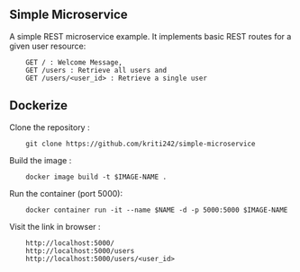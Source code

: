 Simple Microservice
----------------------
A simple REST microservice example.
It implements basic REST routes for a given user resource:

        GET / : Welcome Message, 
        GET /users : Retrieve all users and
        GET /users/<user_id> : Retrieve a single user
              
Dockerize
--------
Clone the repository : 

        git clone https://github.com/kriti242/simple-microservice

Build the image :

        docker image build -t $IMAGE-NAME .
        
Run the container (port 5000): 

        docker container run -it --name $NAME -d -p 5000:5000 $IMAGE-NAME

Visit the link in browser : 

        http://localhost:5000/
        http://localhost:5000/users
        http://localhost:5000/users/<user_id>
